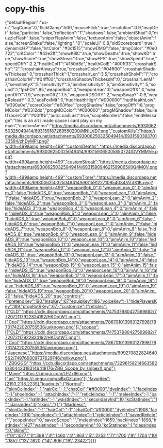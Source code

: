 # copy-this
{"defaultRegion":"us-nj","lagComp":0,"flickClamp":500,"mouseFlick":true,"resolution":0.9,"mapDet":false,"particles":false,"reflection":"1","shadows":false,"ambientShad":0,"muzzleFlash":false,"sniperFlapAnim":false,"textureAnim":false,"objectAnim":false,"screenShake":false,"lighting":"0","scaleUI":0.8,"oldScoreboard":true,"dynamicHP":false,"hitColor":"#3c1515","showDMG":false,"dmgColor":"#0e0722","critColor":"#42e3ff","showKillC":true,"showDeaths":true,"showKD":true,"showScore":true,"showStreak":true,"showFPS":true,"showSpeed":true,"speedOffY":2.2,"healthColT":"#150d8c","healthColE":"#00ff33","crosshairSho":"2","crosshairAlways":true,"crosshairColor":"#04ff00","crosshairShadowThickess":0,"crosshairThick":1,"crosshairLen":3.5,"crosshairShoM":"1","crosshairColorM":"#04ff00","crosshairShadowThickessM":0,"crosshairLenM":7,"sensitivityX":5,"sensitivityY":5,"aimSensitivityX":5,"aimSensitivityY":5,"sound":1,"fpsFOV":85,"weaponBob":0,"weaponLean":0,"weaponOffX":0,"weaponOffY":1.9,"weaponOffZ":1.5,"weaponADSOffY":2,"weapSwapY":0.9,"weapReloadY":0.3,"adsFovMlt":0,"hudHealthHigh":"#000000","hudHealthLow":"#390e0e","scoreColor":"#00ffee","progShadow":false,"progOffY":8,"progMColor":"#0312dd","progMOColor":"#000000","progMShadow":false,"bulletTracerCol":"#00fffb","autoLoadLast":true,"scopeBorders":false,"endMessage":"this is an alt i made cause i cant play on my main","customAmmo":"https://media.discordapp.net/attachments/693006250325049414/693159187269550200/MNILVD7.png","customKills":"https://media.discordapp.net/attachments/693006250325049414/693159039370133594/zhDyMPI.png?width=499&amp;height=499","customDeaths":"https://media.discordapp.net/attachments/693006250325049414/693159065005850724/DVYMMVe.png?width=499&amp;height=499","customStreak":"https://media.discordapp.net/attachments/693006250325049414/693159094621569065/l0Q4MOV.png?width=499&amp;height=499","customTimer":"https://media.discordapp.net/attachments/693006250325049414/693159122710954034/ATiIX1K.png?width=499&amp;height=499","weaponBob_0":0,"weaponLean_0":0,"aimAnim_0":false,"hideADS_0":true,"weaponBob_1":0,"weaponLean_1":0,"aimAnim_1":false,"hideADS_1":true,"weaponBob_2":0,"weaponLean_2":0,"aimAnim_2":false,"hideADS_2":true,"weaponBob_3":0,"weaponLean_3":0,"aimAnim_3":false,"hideADS_3":true,"weaponBob_4":0,"weaponLean_4":0,"aimAnim_4":false,"hideADS_4":true,"weaponBob_5":0,"weaponLean_5":0,"aimAnim_5":false,"hideADS_5":true,"weaponBob_6":0,"weaponLean_6":0,"aimAnim_6":false,"hideADS_6":true,"weaponBob_7":0,"weaponLean_7":0,"aimAnim_7":false,"hideADS_7":true,"weaponBob_8":0,"weaponLean_8":0,"aimAnim_8":false,"hideADS_8":true,"weaponBob_9":0,"weaponLean_9":0,"aimAnim_9":false,"hideADS_9":true,"weaponBob_10":0,"weaponLean_10":0,"aimAnim_10":false,"hideADS_10":true,"weaponBob_11":0,"weaponLean_11":0,"aimAnim_11":false,"hideADS_11":true,"weaponBob_12":0,"weaponLean_12":0,"aimAnim_12":false,"hideADS_12":true,"weaponBob_13":0,"weaponLean_13":0,"aimAnim_13":false,"hideADS_13":true,"weaponBob_14":0,"weaponLean_14":0,"aimAnim_14":false,"hideADS_14":true,"weaponBob_15":0,"weaponLean_15":0,"aimAnim_15":false,"hideADS_15":true,"weaponBob_16":0,"weaponLean_16":0,"aimAnim_16":false,"hideADS_16":true,"weaponBob_17":0,"weaponLean_17":0,"aimAnim_17":false,"hideADS_17":true,"weaponBob_18":0,"weaponLean_18":0,"aimAnim_18":false,"hideADS_18":true,"weaponBob_19":0,"weaponLean_19":0,"aimAnim_19":false,"hideADS_19":true,"weaponBob_20":0,"weaponLean_20":0,"aimAnim_20":false,"hideADS_20":true,"controls":{"pretendKey":190,"inspKey":67,"equipKey":186,"voiceKey":-1,"hidePlayersKey":189,"propRotRKey":67},"customize":{"reticles":[["OLD","https://cdn.discordapp.com/attachments/747537980427599882/772072117922824192/HKDotWT.png"],["Cool","https://cdn.discordapp.com/attachments/786701013993127998/787317422020755536/unknown.png"]],"scopes":[["OLD","https://cdn.discordapp.com/attachments/747537980427599882/772072117922824192/HKDotWT.png"],["Cool","https://cdn.discordapp.com/attachments/786701013993127998/787317422020755536/unknown.png"],["Japenese","https://media.discordapp.net/attachments/699270822824640562/749769009737629746/hxllxw.png"],["ZBGGGG","https://cdn.discordapp.com/attachments/732961562146635828/804423183146418176/ZBG_Scope_by_snipexX.png"],["Mage","https://i.imgur.com/LPZxII6.png"],["ag","https://i.imgur.com/aiBxGzt.png"]],"favorites":[2193,2118,2239],"loadouts":{"Normal":{"skinColIndex":-1,"hairCol":-1,"chatCol":"#ff0000","dyeIndex":-1,"faceIndex":-1,"shoeIndex":-1,"attachIndex":"-1","reticleIndex":"-1","meleeIndex":-1,"backIndex":-1,"hatIndex":-1,"waistIndex":-1,"secondaryInd":10,"kcStatIndex":"1","classindex":0,"skins":"{}"},"Madness":{"skinColIndex":"-1","hairCol":"-1","chatCol":"#ff0000","dyeIndex":1906,"faceIndex":1910,"shoeIndex":-1,"attachIndex":-1,"reticleIndex":-1,"savedReticle":"","scopeIndex":0,"savedScope":"","meleeIndex":1659,"backIndex":1898,"hatIndex":1427,"waistIndex":-1,"secondaryInd":10,"kcStatIndex":1,"classindex":0,"skins":"{\"0\":1077,\"1\":398,\"3\":1460,\"4\":863,\"5\":2252,\"7\":1700,\"9\":1704,\"10\":1852,\"13\":1820,\"14\":806,\"16\":2342}"}}}}
